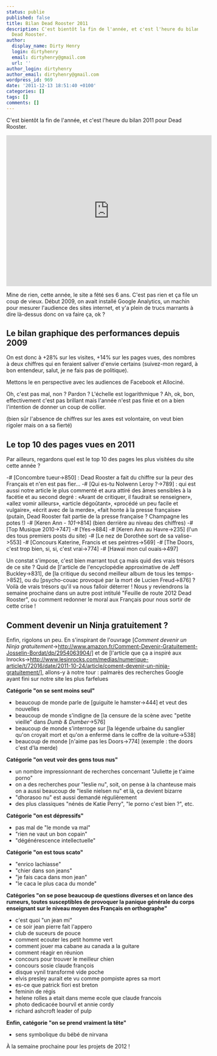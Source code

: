 ```yaml
---
status: publie
published: false
title: Bilan Dead Rooster 2011
description: C'est bientôt la fin de l'année, et c'est l'heure du bilan 2011 pour
  Dead Rooster.
author:
  display_name: Dirty Henry
  login: dirtyhenry
  email: dirtyhenry@gmail.com
  url: ''
author_login: dirtyhenry
author_email: dirtyhenry@gmail.com
wordpress_id: 969
date: '2011-12-13 18:51:40 +0100'
categories: []
tags: []
comments: []
---
```

C'est bientôt la fin de l'année, et c'est l'heure du bilan 2011 pour Dead Rooster.

<iframe width="540" height="396" src="http://www.youtube.com/embed/5iVKeYJmRtk" frameborder="0" allowfullscreen></iframe>

Mine de rien, cette année, le site a fêté ses 6 ans. C'est pas rien et ça file un coup de vieux. Début 2009, on avait installé Google Analytics, un machin pour mesurer l'audience des sites internet, et y'a plein de trucs marrants à dire là-dessus donc on va faire ça, ok ?

<h2>Le bilan graphique des performances depuis 2009</h2>

<img498>

On est donc à +28% sur les visites, +14% sur les pages vues, des nombres à deux chiffres qui en feraient saliver d'envie certains (suivez-mon regard, à bon entendeur, salut, je ne fais pas de politique).

Mettons le en perspective avec les audiences de Facebook et Allociné.

<img499>

Oh, c'est pas mal, non ? Pardon ? L'échelle est logarithmique ? Ah, ok, bon, effectivement c'est pas brillant mais l'année n'est pas finie et on a bien l'intention de donner un coup de collier.

(bien sûr l'absence de chiffres sur les axes est volontaire, on veut bien rigoler mais on a sa fierté)

<h2>Le top 10 des pages vues en 2011</h2>

Par ailleurs, regardons quel est le top 10 des pages les plus visitées du site cette année ?

-# [Concombre tueur->850] : Dead Rooster a fait du chiffre sur la peur des Français et n'en est pas fier...
-# [Qui es-tu Nolwenn Leroy ?->789] : qui est aussi notre article le plus commenté et aura attiré des âmes sensibles à la facétie et au second degré : «Avant de critiquer, il faudrait se renseigner», «allez vomir ailleurs», «article dégoûtant», «procédé un peu facile et vulgaire», «écrit avec de la merde», «fait honte à la presse française» (putain, Dead Rooster fait partie de la presse française ? Champagne les potes !)
-# [Keren Ann - *101*->814] (bien derrière au niveau des chiffres)
-# [Top Musique 2010->747]
-# [Yes->884]
-# [Keren Ann au Havre->235] (l'un des tous premiers posts du site)
-# [Le nez de Dorothée sort de sa valise->553]
-# [Concours Katerine, Francis et ses peintres->569]
-# [The Doors, c'est trop bien, si, si, c'est vrai->774]
-# [Hawaï mon cul ouais->497]

Un constat s'impose, c'est bien marrant tout ça mais quid des vrais trésors de ce site ? Quid de [l'article de l'encyclopédie approximative de Jeff Buckley->831], de [la critique du second meilleur album de tous les temps->852], ou du [psycho-couac provoqué par la mort de Lucien Freud->876] ? Voilà de vrais trésors qu'il va nous falloir déterrer ! Nous y reviendrons la semaine prochaine dans un autre post intitulé "Feuille de route 2012 Dead Rooster", ou comment redonner le moral aux Français pour nous sortir de cette crise !

<h2>Comment devenir un Ninja gratuitement ?</h2>

Enfin, rigolons un peu. En s'inspirant de l'ouvrage [*Comment devenir un Ninja gratuitement*->http://www.amazon.fr/Comment-Devenir-Gratuitement-Josselin-Bordat/dp/2954063904/] et de [l'article que ça a inspiré aux Inrocks->http://www.lesinrocks.com/medias/numerique-article/t/72016/date/2011-10-24/article/coment-devenir-un-ninja-gratuitement/], allons-y à notre tour : palmarès des recherches Google ayant fini sur notre site les plus farfelues

__Catégorie "on se sent moins seul"__
- beaucoup de monde parle de [guiguite le hamster->444] et veut des nouvelles
- beaucoup de monde s'indigne de [la censure de la scène avec "petite vieille" dans *Dumb & Dumber*->576]
- beaucoup de monde s'interroge sur [la légende urbaine du sanglier qu'on croyait mort et qu'on a enfermé dans le coffre de la voiture->538]
- beaucoup de monde [n'aime pas les Doors->774] (exemple : the doors c'est d'la merde)

__Catégorie "on veut voir des gens tous nus"__
- un nombre impressionnant de recherches concernant "Juliette je t'aime porno"
- on a des recherches pour "leslie nu", soit, on pense à la chanteuse mais on a aussi beaucoup de "leslie nielsen nu" et là, ça devient bizarre
- "dhorasoo nu" est aussi demandé régulièrement
- des plus classiques "nénés de Katie Perry", "le porno c'est bien ?", etc.

__Catégorie "on est dépressifs"__
- pas mal de "le monde va mal"
- "rien ne vaut un bon copain"
- "dégénérescence intellectuelle"

__Catégorie "on est tous scato"__
- "enrico lachiasse"
- "chier dans son jeans"
- "je fais caca dans mon jean"
- "le caca le plus caca du monde"

__Catégories "on se pose beaucoup de questions diverses et on lance des rumeurs, toutes susceptibles de provoquer la panique générale du corps enseignant sur le niveau moyen des Français en orthographe"__
- c'est quoi "un jean mi"
- ce soir jean pierre fait l'appero
- club de suceurs de pouce
- comment ecouter les petit homme vert
- comment jouer ma cabane au canada a la guitare
- comment réagir en réunion
- concours pour trouver le meilleur chien
- concours sosie claude françois
- disque vynil transformé vide poche
- elvis presley aurait ete vu comme pompiste apres sa mort
- es-ce que patrick fiori est breton
- feminin de régis
- helene rolles a etait dans meme ecole que claude francois
- photo dedicacée bourvil et annie cordy
- richard ashcroft leader of pulp

__Enfin, catégorie "on se prend vraiment la tête"__
- sens symbolique du bébé de nirvana

À la semaine prochaine pour les projets de 2012 !
